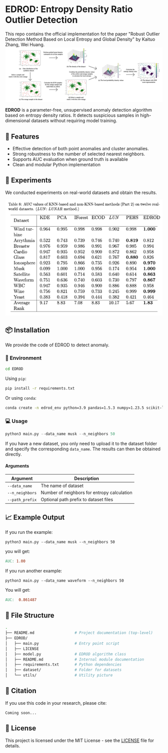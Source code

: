 # EDROD: Entropy Density Ratio Outlier Detection

This repo contains the official implementation fot the paper "Robust Outlier Detection Method Based on Local Entropy and Global Density" by Kaituo Zhang, Wei Huang.
![flowchart](/EDROD/utilis/flowchart.png)

**EDROD** is a parameter-free, unsupervised anomaly detection algorithm based on entropy density ratios. It detects suspicious samples in high-dimensional datasets without requiring model training.

## 🚀  Features

- Effective detection of both point anomalies and cluster anomalies.
- Strong robustness to the number of selected nearest neighbors.
- Supports AUC evaluation when ground truth is available
- Clean and modular Python implementation

## 🧪 Experiments

We conducted experiments on real-world datasets and obtain the results.

![flowchart](/EDROD/utilis/real-world-result.png)

## 📦 Installation

We provide the code of EDROD to detect anomaly.

### 🧩 Environment

```bash
cd EDROD
```

Using `pip`:

```bash
pip install -r requirements.txt
```

Or using `conda`:

```bash
conda create -n edrod_env python=3.9 pandas=1.5.3 numpy=1.23.5 scikit-learn=1.2.2
```

### 💻  Usage

```python
python3 main.py --data_name musk --n_neighbors 50
```

If you have a new dataset, you only need to upload it to the dataset folder and specify the corresponding `data_name`. The results can then be obtained directly.

#### Arguments

| Argument        | Description                                 |
| --------------- | ------------------------------------------- |
| `--data_name`   | The name of dataset                         |
| `--n_neighbors` | Number of neighbors for entropy calculation |
| `--path_prefix` | Optional path prefix to dataset files       |

## 📈 Example Output

If you run the example:

```
python3 main.py --data_name musk --n_neighbors 50
```

you will get:

```makefile
AUC: 1.00
```

If you run another example:

```
python3 main.py --data_name waveform --n_neighbors 50
```

You will get:

```makefile
AUC:  0.861487
```

## 📁 File Structure

```bash
.
├── README.md                  # Project documentation (top-level)
├── EDROD/
│   ├── main.py                # Entry point script
│   ├── LICENSE
│   ├── model.py               # EDROD algorithm class
│   ├── README.md              # Internal module documentation
│   ├── requirements.txt       # Python dependencies
│   ├── dataset/               # Folder for datasets
│   └── utils/                 # Utility picture

```

## 📖 Citation

If you use this code in your research, please cite:

```nginx
Coming soon...
```

## 📝 License

This project is licensed under the MIT License - see the [LICENSE](/EDROD/LICENSE) file for details.
